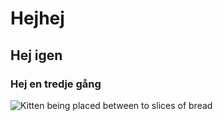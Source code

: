 # Hejhej
## Hej igen
### Hej en tredje gång
![Kitten being placed between to slices of bread](https://media.tenor.com/fTTVgygGDh8AAAAM/kitty-cat-sandwich.gif)